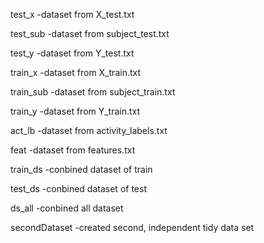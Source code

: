 test_x         -dataset from X_test.txt

test_sub       -dataset from subject_test.txt

test_y         -dataset from Y_test.txt

train_x        -dataset from X_train.txt

train_sub      -dataset from subject_train.txt

train_y        -dataset from Y_train.txt

act_lb         -dataset from activity_labels.txt

feat           -dataset from features.txt

train_ds       -conbined dataset of train

test_ds        -conbined dataset of test

ds_all         -conbined all dataset

secondDataset  -created second, independent tidy data set  
